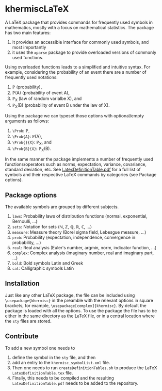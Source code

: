 # khermiscLaTeX
A LaTeX package that provides commands for frequently used symbols in mathematics, mostly with a focus on mathematical statistics.
The package has two main features:

1. It provides an accessible interface for commonly used symbols, and most importantly
1. it uses the `xparse` package to provide overloaded versions of commonly used functions.

Using overloaded functions leads to a simplified and intuitive syntax.
For example, considering the probability of an event there are a number of frequently used notations:

1. ℙ (probability),
1. ℙ(A) (probability of event A),
1. ℙ<sub>X</sub> (law of random varialbe X), and
1. ℙ<sub>X</sub>(B) (probability of event B under the law of X).

Using the package we can typeset those options with optional/empty arguments as follows:
1. `\Prob`: ℙ,
1. `\Prob{A}`: ℙ(A),
1. `\Prob{}{X}`: ℙ<sub>X</sub>, and
1. `\Prob{B}{X}`: ℙ<sub>X</sub>(B).

In the same manner the package implements a number of frequently used functions/operators such as norms, expectation, variance, covariance, standard deviation, etc.
See <a href="LatexDefinitionTable.pdf">LatexDefinitionTable.pdf</a> for a full list of symbols and their respective LaTeX commands by categories (see Package options).

## Package options
The available symbols are grouped by different subjects.

1. `laws`: Probability laws of distribution functions (normal, exponential, Bernoulli, ...)
1. `sets`: Notation for sets (ℕ, ℤ, ℚ, ℝ, ℂ, ...)
1. `measure`: Measure theory (Borel sigma field, Lebesgue measure, ...)
1. `prob`: Probability (expectation, independence, convergence in probability, ...)
1. `real`: Real analysis (Euler's number, argmin, norm, indicator function, ...)
1. `complex`: Complex analysis (imaginary number, real and imaginary part, ...)
1. `bold`: Bold symbols Latin and Greek
1. `cal`: Calligraphic symbols Latin

## Installation
Just like any other LaTeX package, the file can be included using `\usepackage{khermisc}` in the preamble with the relevant options in square brackets, for example, `\usepackage[complex]{khermisc}`.
By default the package is loaded with all the options.
To use the package the file has to be either in the same directory as the LaTeX file, or in a central location where the `sty` files are stored.

## Contribute
To add a new symbol one needs to
1. define the symbol in the `sty` file, and then
1. add an entry to the `khermisc_symbolList.xml` file.
1. Then one needs to run `createDefinitionTables.sh` to produce the LaTeX `LatexDefinitionTable.tex` file.
1. Finally, this needs to be compiled and the resulting `LatexDefinitionTable.pdf` needs to be added to the repository.
